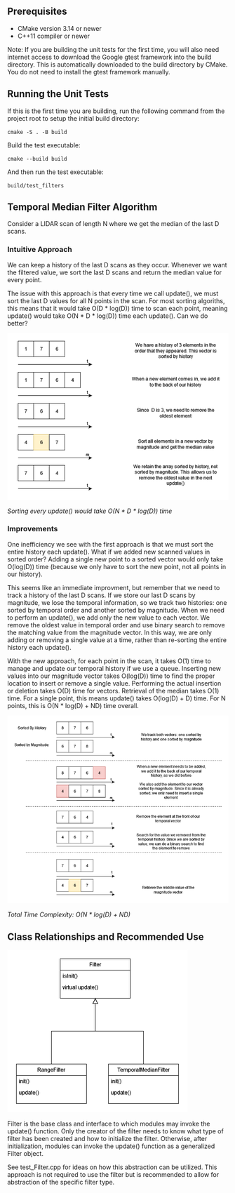 ## Prerequisites
- CMake version 3.14 or newer
- C++11 compiler or newer

Note: If you are building the unit tests for the first time, you will also need internet access to download the Google gtest framework into the build directory. This is automatically downloaded to the build directory by CMake. You do not need to install the gtest framework manually.

## Running the Unit Tests
If this is the first time you are building, run the following command from the project root to setup the initial build directory:
```
cmake -S . -B build
```

Build the test executable:
```
cmake --build build
```

And then run the test executable:
```
build/test_filters
```

## Temporal Median Filter Algorithm

Consider a LIDAR scan of length N where we get the median of the last D scans.

### Intuitive Approach

We can keep a history of the last D scans as they occur. Whenever we want the filtered value, we sort the last D scans and return the median value for every point.

The issue with this approach is that every time we call update(), we must sort the last D values for all N points in the scan. For most sorting algoriths, this means that it would take O(D * log(D)) time to scan each point, meaning update() would take O(N * D * log(D)) time each update(). Can we do better?

![IntutiveApproach](images/intuition.png)

*Sorting every update() would take O(N * D * log(D)) time*

### Improvements

One inefficiency we see with the first approach is that we must sort the entire history each update(). What if we added new scanned values in sorted order? Adding a single new point to a sorted vector would only take O(log(D)) time (because we only have to sort the new point, not all points in our history).

This seems like an immediate improvment, but remember that we need to track a history of the last D scans. If we store our last D scans by magnitude, we lose the temporal information, so we track two histories: one sorted by temporal order and another sorted by magnitude. When we need to perform an update(), we add only the new value to each vector. We remove the oldest value in temporal order and use binary search to remove the matching value from the magnitude vector. In this way, we are only adding or removing a single value at a time, rather than re-sorting the entire history each update().

With the new approach, for each point in the scan, it takes O(1) time to manage and update our temporal history if we use a queue. Inserting new values into our magnitude vector takes O(log(D)) time to find the proper location to insert or remove a single value. Performing the actual insertion or deletion takes O(D) time for vectors. Retrieval of the median takes O(1) time. For a single point, this means update() takes O(log(D) + D) time. For N points, this is O(N * log(D) + ND) time overall.

![ImprovedApproach](images/improved.png)

*Total Time Complexity: O(N * log(D) + ND)*

## Class Relationships and Recommended Use

![UML](images/UML.png)

Filter is the base class and interface to which modules may invoke the update() function. Only the creator of the filter needs to know what type of filter has been created and how to initialize the filter. Otherwise, after initialization, modules can invoke the update() function as a generalized Filter object.

See test_Filter.cpp for ideas on how this abstraction can be utilized. This approach is not required to use the filter but is recommended to allow for abstraction of the specific filter type.


